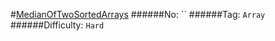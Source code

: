 #[MedianOfTwoSortedArrays](https://leetcode.com/problems/median-of-two-sorted-arrays/)
######No: ``
######Tag: `Array`
######Difficulty: `Hard`
